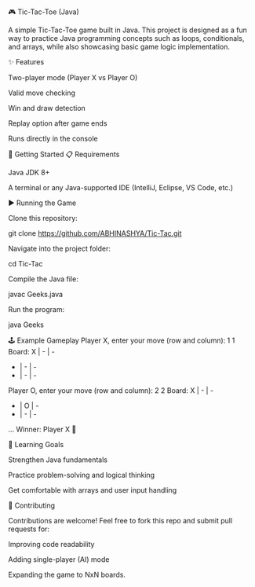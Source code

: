 🎮 Tic-Tac-Toe (Java)

A simple Tic-Tac-Toe game built in Java. This project is designed as a fun way to practice Java programming concepts such as loops, conditionals, and arrays, while also showcasing basic game logic implementation.

✨ Features

Two-player mode (Player X vs Player O)

Valid move checking

Win and draw detection

Replay option after game ends

Runs directly in the console

🚀 Getting Started
📋 Requirements

Java JDK 8+

A terminal or any Java-supported IDE (IntelliJ, Eclipse, VS Code, etc.)

▶️ Running the Game

Clone this repository:

git clone https://github.com/ABHINASHYA/Tic-Tac.git


Navigate into the project folder:

cd Tic-Tac


Compile the Java file:

javac Geeks.java


Run the program:

java Geeks

🕹️ Example Gameplay
Player X, enter your move (row and column): 1 1
Board:
X | - | -
- | - | -
- | - | -

Player O, enter your move (row and column): 2 2
Board:
X | - | -
- | O | -
- | - | -

...
Winner: Player X 🎉

📖 Learning Goals

Strengthen Java fundamentals

Practice problem-solving and logical thinking

Get comfortable with arrays and user input handling

🤝 Contributing

Contributions are welcome!
Feel free to fork this repo and submit pull requests for:

Improving code readability

Adding single-player (AI) mode

Expanding the game to NxN boards.
